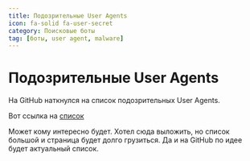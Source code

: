 ```yaml
---
title: Подозрительные User Agents
icon: fa-solid fa-user-secret
category: Поисковые боты
tag: [боты, user agent, malware]
---
```


# Подозрительные User Agents

На GitHub наткнулся на список подозрительных User Agents. 

Вот ссылка на [список](https://github.com/mthcht/awesome-lists/blob/main/Lists/suspicious_http_user_agents_list.csv)

Может кому интересно будет. Хотел сюда выложить, но список большой и страница будет долго грузиться. Да и на GitHub по идее будет актуальный список.
